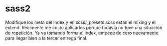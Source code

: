 # sass2
Modifique los meta del index y en scss/_presets.scss estan el mixing y el extend. Realmente me costo aplicarlos porque todavía no tuve una situación de repetición. Ya va tomando forma el index, empece de cero nuevamente para llegar bien a la tercer entrega final.
